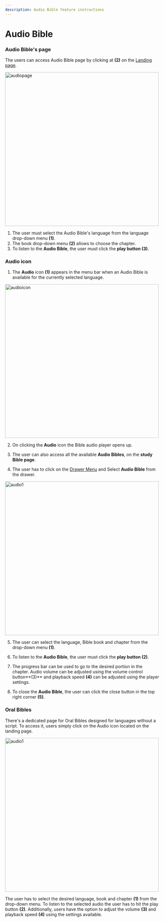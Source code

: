 ```yaml
---
description: Audio Bible feature instructions
---
```


# Audio Bible

### Audio Bible's  page

The users can access Audio Bible page by clicking at **(2)** on the [Landing page](./websiteNavigation).
 
 <img src="/img/assets/audiopage.png" width="500px" alt="audiopage" className="img-border" />

1. The user must select the Audio Bible's language from the language drop-down menu **(1)**.
2. The book drop-down menu **(2)** allows to choose the chapter.
3. To listen to the **Audio Bible**, the user must click the **play button (3)**. 


### Audio icon

1. The **Audio** icon **(1)** appears in the menu bar when an Audio Bible is available for the currently selected language.  

 <img src="/img/assets/audioicon.png" width="500px" alt="audioicon" className="img-border" />

2. On clicking the **Audio** icon the Bible audio player opens up.  

3. The user can also access all the available **Audio Bibles**, on the **study Bible page**. 

4. The user has to click on the [Drawer Menu](./websiteNavigation#drawer-menu) and Select **Audio Bible** from the drawer.
<img src="/img/assets/audio1.png" width="500px" alt="audio1" className="img-border"/>

5. The user can select the language, Bible book and chapter from the drop-down menu **(1)**. 

6. To listen to the **Audio Bible**, the user must click the **play button (2)**.  

7. The progress bar can be used to go to the desired portion in the chapter. Audio volume can be adjusted using the volume control button**(3)** and playback speed **(4)** can be adjusted using the player settings. 

8. To close the **Audio Bible**, the user can click the close button in the top right corner **(5)**. 

### Oral Bibles

There's a dedicated page for Oral Bibles designed for languages without a script. To access it, users simply click on the Audio icon located on the landing page.

 <img src="/img/assets/audio1.png" width="500px" alt="audio1" /> 
 

The user has to select the desired language, book and chapter **(1)** from the drop-down menu. To listen to the selected audio the user has to hit the play button **(2)**. Additionally, users have the option to adjust the volume **(3)** and playback speed **(4)**  using the settings available.

